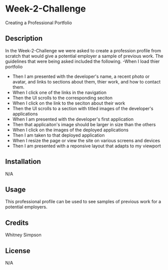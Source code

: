 # Week-2-Challenge
Creating a Professional Portfolio
## Description
In the Week-2-Challenge we were asked to create a profession profile from scratch that would give a potential employer a sample of previous work. The guidelines that were being asked included the following.
-When I load thier portfolio
- Then I am presented with the developer's name, a recent photo or avatar, and links to sections about them, thier work, and how to contact them.
- When I click one of the links in the navigation
- Then the UI scrolls to the corresponding seciton
- When I click on the link to the seciton about their work
- Then the UI scrolls to a section with titled images of the developer's applications
- When I am presented with the developer's first application
- Then that applicaiton's image should be larger in size than the others
- When I click on the images of the deployed applications
- Then I am taken to that deployed application
- When I resize the page or view the site on various screens and devices
- Then I am presented with a reponsive layout that adapts to my viewport
## Installation
N/A
## Usage
This professional profile can be used to see samples of previous work for a potential employers.
## Credits
Whitney Simpson
## License
N/A

   



